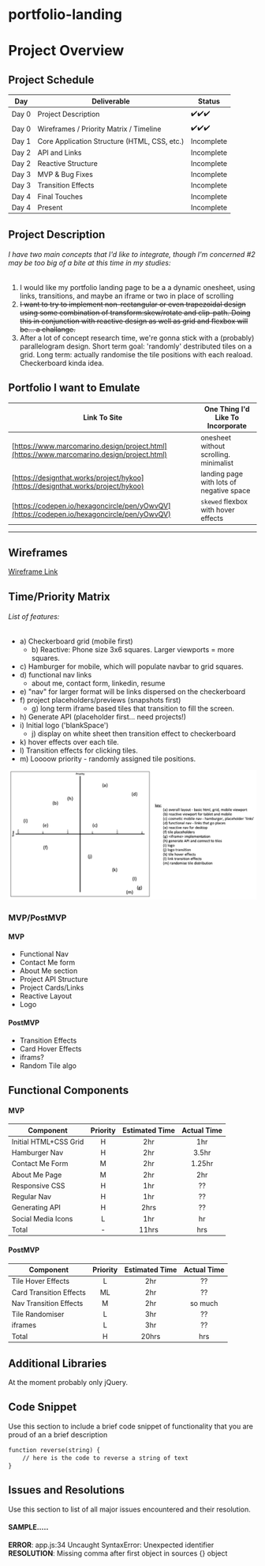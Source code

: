 # portfolio-landing

# Project Overview

## Project Schedule

|  Day | Deliverable | Status
|---|---|---|
|Day 0| Project Description | :heavy_check_mark::heavy_check_mark::heavy_check_mark:
|Day 0| Wireframes / Priority Matrix / Timeline | :heavy_check_mark::heavy_check_mark::heavy_check_mark:
|Day 1| Core Application Structure (HTML, CSS, etc.) | Incomplete
|Day 2| API and Links| Incomplete
|Day 2| Reactive Structure | Incomplete
|Day 3| MVP & Bug Fixes | Incomplete
|Day 3| Transition Effects| Incomplete
|Day 4| Final Touches | Incomplete
|Day 4| Present | Incomplete

## Project Description

###### I have two main concepts that I'd like to integrate, though I'm concerned #2 may be too big of a bite at this time in my studies:
1. I would like my portfolio landing page to be a a dynamic onesheet, using links, transitions, and maybe an iframe or two in place of scrolling
2. ~~I want to try to implement non-rectangular or even trapezoidal design using some combination of transform:skew/rotate and clip-path. Doing this in conjunction with reactive design as well as grid and flexbox will be... a challange.~~
3. After a lot of concept research time, we're gonna stick with a (probably) parallelogram design. Short term goal: 'randomly' destributed tiles on a grid. Long term: actually randomise the tile positions with each reaload. Checkerboard kinda idea.


## Portfolio I want to Emulate

Link To Site  | One Thing I'd Like To Incorporate | 
| ------------- | ------------- |
| [https://www.marcomarino.design/project.html](https://www.marcomarino.design/project.html) | onesheet without scrolling. minimalist |
|[https://designthat.works/project/hykoo](https://designthat.works/project/hykoo) | landing page with lots of negative space |
| [https://codepen.io/hexagoncircle/pen/yOwvQV](https://codepen.io/hexagoncircle/pen/yOwvQV) |  `skewed` flexbox with hover effects |


---

## Wireframes

[Wireframe Link](https://res.cloudinary.com/scwd/image/upload/v1626100626/Portfolio_Wireframe_luqs8k.png)

## Time/Priority Matrix 
###### List of features:
* a) Checkerboard grid (mobile first)
  - b) Reactive: Phone size 3x6 squares. Larger viewports = more squares.
* c) Hamburger for mobile, which will populate navbar to grid squares.
* d) functional nav links
  - about me, contact form, linkedin, resume
* e) "nav" for larger format will be links dispersed on the checkerboard
* f) project placeholders/previews (snapshots first)
  - g) long term iframe based tiles that transition to fill the screen.
* h) Generate API (placeholder first... need projects!)
* i) Initial logo ('blankSpace')
  - j) display on white sheet then transition effect to checkerboard
* k) hover effects over each tile.
* l) Transition effects for clicking tiles.
* m) Loooow priority - randomly assigned tile positions.

![Image of time/priority matrix](./img/time_priority_matrix.png)


### MVP/PostMVP

#### MVP
- Functional Nav
- Contact Me form
- About Me section
- Project API Structure
- Project Cards/Links
- Reactive Layout
- Logo

#### PostMVP 
- Transition Effects
- Card Hover Effects
- iframs?
- Random Tile algo


## Functional Components

#### MVP
| Component | Priority | Estimated Time | Actual Time |
| --- | :---: |  :---: | :---: | 
| Initial HTML+CSS Grid | H | 2hr | 1hr |
| Hamburger Nav         | H | 2hr | 3.5hr |
| Contact Me Form       | M | 2hr | 1.25hr |
| About Me Page         | M | 2hr | 2hr | 
| Responsive CSS        | H | 1hr | ?? |
| Regular Nav           | H | 1hr | ?? |   
| Generating API        | H | 2hrs| ?? | 
| Social Media Icons    | L | 1hr | hr |
| Total                | - | 11hrs| hrs |

#### PostMVP
| Component | Priority | Estimated Time | Actual Time |
| --- | :---: |  :---: | :---: | 
| Tile Hover Effects | L | 2hr | ?? |
| Card Transition Effects | ML | 2hr | ?? |
| Nav Transition Effects | M | 2hr | so much |
| Tile Randomiser | L | 3hr | ?? | 
| iframes | L | 3hr | ?? |
| Total | H | 20hrs| hrs |


## Additional Libraries
 At the moment probably only jQuery.


## Code Snippet

Use this section to include a brief code snippet of functionality that you are proud of an a brief description  
```
function reverse(string) {
	// here is the code to reverse a string of text
}
```


## Issues and Resolutions
 Use this section to list of all major issues encountered and their resolution.


#### SAMPLE.....
**ERROR**: app.js:34 Uncaught SyntaxError: Unexpected identifier                                
**RESOLUTION**: Missing comma after first object in sources {} object